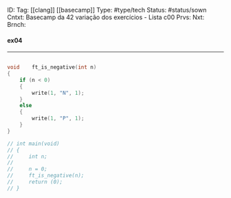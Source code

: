 ID: 
Tag: [[clang]] [[basecamp]]
Type: #type/tech
Status: #status/sown 
Cntxt: Basecamp da 42 variação dos exercícios - Lista c00
Prvs: 
Nxt: 
Brnch: 

#### ex04
---

```c

void    ft_is_negative(int n)
{
    if (n < 0)
    {
        write(1, "N", 1);
    }
    else
    {
        write(1, "P", 1);
    }
}

// int main(void)
// {
//     int n;
// 
//     n = 0;
//     ft_is_negative(n);
//     return (0);
// }

```
